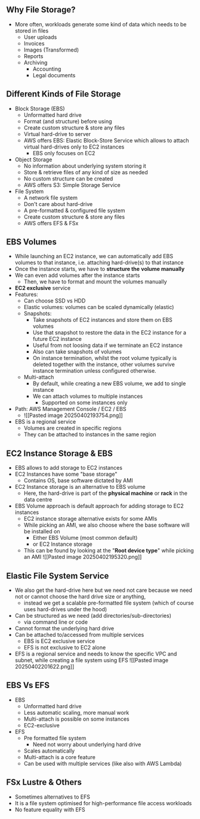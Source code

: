 ## Why File Storage?
- More often, workloads generate some kind of data which needs to be stored in files
	- User uploads
	- Invoices
	- Images (Transformed)
	- Reports
	- Archiving
		- Accounting
		- Legal documents
## Different Kinds of File Storage
- Block Storage (EBS)
	- Unformatted hard drive
	- Format (and structure) before using
	- Create custom structure & store any files
	- Virtual hard-drive to server
	- AWS offers EBS: Elastic Block-Store Service which allows to attach virtual hard-drives only to EC2 instances
		- EBS only focuses on EC2
- Object Storage
	- No information about underlying system storing it
	- Store & retrieve files of any kind of size as needed
	- No custom structure can be created
	- AWS offers S3: Simple Storage Service
- File System
	- A network file system
	- Don't care about hard-drive
	- A pre-formatted & configured file system
	- Create custom structure & store any files
	- AWS offers EFS & FSx

## EBS Volumes
- While launching an EC2 instance, we can automatically add EBS volumes to that instance, i.e. attaching hard-drive(s) to that instance
- Once the instance starts, we have to **structure the** **volume manually**
- We can even add volumes after the instance starts
	- Then, we have to format and mount the volumes manually
- **EC2 exclusive** service
- Features:
	- Can choose SSD vs HDD 
	- Elastic volumes: volumes can be scaled dynamically (elastic)
	- Snapshots: 
		- Take snapshots of EC2 instances and store them on EBS volumes
		- Use that snapshot to restore the data in the EC2 instance for a future EC2 instance
		- Useful from not loosing data if we terminate an EC2 instance
		- Also can take snapshots of volumes
		- On instance termination, whilst the root volume typically is deleted together with the instance, other volumes survive instance termination unless configured otherwise.
	- Multi-attach
		- By default, while creating a new EBS volume, we add to single instance
		- We can attach volumes to multiple instances
			- Supported on some instances only
- Path: AWS Management Console / EC2 / EBS
	- ![[Pasted image 20250402193754.png]]
- EBS is a regional service
	- Volumes are created in specific regions
	- They can be attached to instances in the same region

## EC2 Instance Storage & EBS
- EBS allows to add storage to EC2 instances
- EC2 Instances have some "base storage"
	- Contains OS, base software dictated by AMI
- EC2 Instance storage is an alternative to EBS volume
	- Here, the hard-drive is part of the **physical machine** or **rack** in the data centre
- EBS Volume approach is default approach for adding storage to EC2 instances
	- EC2 instance storage alternative exists for some AMIs
	- While picking an AMI, we also choose where the base software will be installed on
		- Either EBS Volume (most common default)
		- or EC2 Instance storage
	- This can be found by looking at the "**Root device type**" while picking an AMI ![[Pasted image 20250402195320.png]]

## Elastic File System Service
- We also get the hard-drive here but we need not care because we need not or cannot choose the hard drive size or anything, 
	- instead we get a scalable pre-formatted file system (which of course uses hard-drives under the hood)
- Can be structured as we need (add directories/sub-directories)
	- via command line or code
- Cannot format the underlying hard drive
- Can be attached to/accessed from multiple services
	- EBS is EC2 exclusive service
	- EFS is not exclusive to EC2 alone
- EFS is a regional service and needs to know the specific VPC and subnet, while creating a file system using EFS ![[Pasted image 20250402201622.png]]

## EBS Vs EFS
- EBS
	- Unformatted hard drive
	- Less automatic scaling, more manual work
	- Multi-attach is possible on some instances
	- EC2-exclusive
- EFS
	- Pre formatted file system
		- Need not worry about underlying hard drive
	- Scales automatically
	- Multi-attach is a core feature
	- Can be used with multiple services (like also with AWS Lambda)


## FSx Lustre & Others
- Sometimes alternatives to EFS
- It is a file system optimised for high-performance file access workloads
- No feature equality with EFS